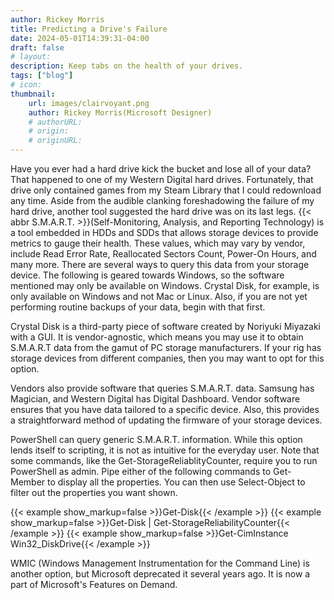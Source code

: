 ```yaml
---
author: Rickey Morris
title: Predicting a Drive's Failure
date: 2024-05-01T14:39:31-04:00
draft: false
# layout:
description: Keep tabs on the health of your drives.
tags: ["blog"]
# icon:
thumbnail:
    url: images/clairvoyant.png
    author: Rickey Morris(Microsoft Designer)
    # authorURL:
    # origin:
    # originURL:
---
```

Have you ever had a hard drive kick the bucket and lose all of your data? That happened to one of my Western Digital hard drives. Fortunately, that drive only contained games from my Steam Library that I could redownload any time. Aside from the audible clanking foreshadowing the failure of my hard drive, another tool suggested the hard drive was on its last legs. {{< abbr S.M.A.R.T. >}}(Self-Monitoring, Analysis, and Reporting Technology) is a tool embedded in HDDs and SDDs that allows storage devices to provide metrics to gauge their health. These values, which may vary by vendor, include Read Error Rate, Reallocated Sectors Count, Power-On Hours, and many more. There are several ways to query this data from your storage device. The following is geared towards Windows, so the software mentioned may only be available on Windows. Crystal Disk, for example, is only available on Windows and not Mac or Linux. Also, if you are not yet performing routine backups of your data, begin with that first.

Crystal Disk is a third-party piece of software created by Noriyuki Miyazaki with a GUI. It is vendor-agnostic, which means you may use it to obtain S.M.A.R.T data from the gamut of PC storage manufacturers. If your rig has storage devices from different companies, then you may want to opt for this option.

Vendors also provide software that queries S.M.A.R.T. data. Samsung has Magician, and Western Digital has Digital Dashboard. Vendor software ensures that you have data tailored to a specific device. Also, this provides a straightforward method of updating the firmware of your storage devices.

PowerShell can query generic S.M.A.R.T. information. While this option lends itself to scripting, it is not as intuitive for the everyday user. Note that some commands, like the Get-StorageReliablityCounter, require you to run PowerShell as admin. Pipe either of the following commands to Get-Member to display all the properties. You can then use Select-Object to filter out the properties you want shown.

{{< example show_markup=false >}}Get-Disk{{< /example >}}
{{< example show_markup=false >}}Get-Disk | Get-StorageReliabilityCounter{{< /example >}}
{{< example show_markup=false >}}Get-CimInstance Win32_DiskDrive{{< /example >}}

WMIC (Windows Management Instrumentation for the Command Line) is another option, but Microsoft deprecated it several years ago. It is now a part of Microsoft's Features on Demand.
